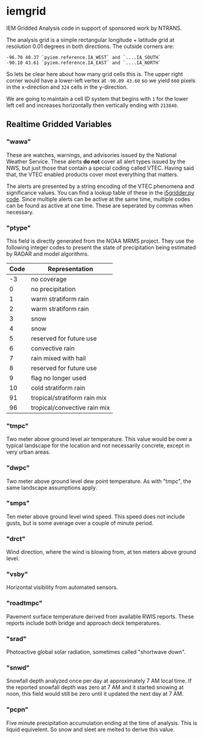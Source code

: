 # iemgrid

IEM Gridded Analysis code in support of sponsored work by NTRANS.

The analysis grid is a simple rectangular longitude + latitude grid at
resolution 0.01 degrees in both directions.  The outside corners are:

    -96.70 40.37 `pyiem.reference.IA_WEST` and `....IA_SOUTH`
    -90.10 43.61 `pyiem.reference.IA_EAST` and `....IA_NORTH`

So lets be clear here about how many grid cells this is.  The upper right
corner would have a lower-left vertex at `-90.09 43.60` so we yield
`660` pixels in the x-direction and `324` cells in the y-direction.

We are going to maintain a cell ID system that begins with `1` for the lower
left cell and increases horizontally then vertically ending with `213840`.

## Realtime Gridded Variables

### "wawa"

These are watches, warnings, and advisories issued by the National Weather Service.
These alerts **do not** cover all alert types issued by the NWS, but just those
that contain a special coding called VTEC.  Having said that, the VTEC enabled
products cover most everything that matters.

The alerts are presented by a string encoding of the VTEC phenomena and
significance values.  You can find a lookup table of these in the
[i5gridder.py code](/scripts/i5gridder.py).  Since multiple alerts can
be active at the same time, multiple codes can be found as active at one time.
These are seperated by commas when necessary. 

### "ptype"

This field is directly generated from the NOAA MRMS
project.  They use the following integer codes to present the state of
precipitation being estimated by RADAR and model algorithms.

Code | Representation
-----|---------------
-3 | no coverage
0 | no precipitation
1 | warm stratiform rain
2 | warm stratiform rain
3 | snow
4 | snow
5 | reserved for future use
6 | convective rain
7 | rain mixed with hail
8 | reserved for future use
9 | flag no longer used
10 | cold stratiform rain
91 | tropical/stratiform rain mix
96 | tropical/convective rain mix


### "tmpc"

Two meter above ground level air temperature.  This value would be over a
typical landscape for the location and not necessarily concrete, except in
very urban areas.

### "dwpc"

Two meter above ground level dew point temperature.  As with "tmpc", the same
landscape assumptions apply.

### "smps"

Ten meter above ground level wind speed.  This speed does not include gusts,
but is some average over a couple of minute period.

### "drct"

Wind direction, where the wind is blowing from, at ten meters above ground level.

### "vsby"

Horizontal visibility from automated sensors.

### "roadtmpc"

Pavement surface temperature derived from available RWIS reports.  These reports
include both bridge and approach deck temperatures.

### "srad"

Photoactive global solar radiation, sometimes called "shortwave down".

### "snwd"

Snowfall depth analyzed once per day at approximately 7 AM local time.  If
the reported snowfall depth was zero at 7 AM and it started snowing at noon,
this field would still be zero until it updated the next day at 7 AM.
  
### "pcpn"

Five minute precipitation accumulation ending at the time of analysis. This is
liquid equivelent.  So snow and sleet are melted to derive this value.

